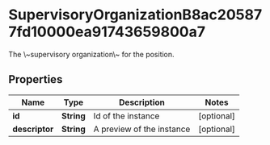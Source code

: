 

# SupervisoryOrganizationB8ac205877fd10000ea91743659800a7

The \\~supervisory organization\\~ for the position.

## Properties

| Name | Type | Description | Notes |
|------------ | ------------- | ------------- | -------------|
|**id** | **String** | Id of the instance |  [optional] |
|**descriptor** | **String** | A preview of the instance |  [optional] |



